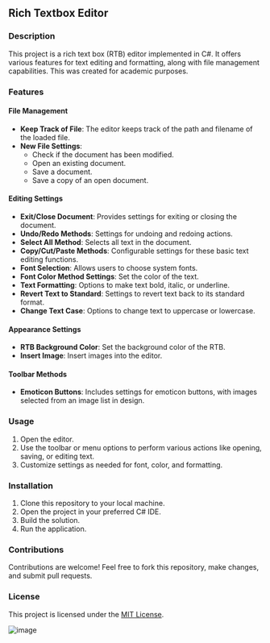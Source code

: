 ## Rich Textbox Editor

### Description
This project is a rich text box (RTB) editor implemented in C#. It offers various features for text editing and formatting, along with file management capabilities. This was created for academic purposes.

### Features

#### File Management
- **Keep Track of File**: The editor keeps track of the path and filename of the loaded file.
- **New File Settings**: 
  - Check if the document has been modified.
  - Open an existing document.
  - Save a document.
  - Save a copy of an open document.

#### Editing Settings
- **Exit/Close Document**: Provides settings for exiting or closing the document.
- **Undo/Redo Methods**: Settings for undoing and redoing actions.
- **Select All Method**: Selects all text in the document.
- **Copy/Cut/Paste Methods**: Configurable settings for these basic text editing functions.
- **Font Selection**: Allows users to choose system fonts.
- **Font Color Method Settings**: Set the color of the text.
- **Text Formatting**: Options to make text bold, italic, or underline.
- **Revert Text to Standard**: Settings to revert text back to its standard format.
- **Change Text Case**: Options to change text to uppercase or lowercase.

#### Appearance Settings
- **RTB Background Color**: Set the background color of the RTB.
- **Insert Image**: Insert images into the editor.

#### Toolbar Methods
- **Emoticon Buttons**: Includes settings for emoticon buttons, with images selected from an image list in design.

### Usage
1. Open the editor.
2. Use the toolbar or menu options to perform various actions like opening, saving, or editing text.
3. Customize settings as needed for font, color, and formatting.

### Installation
1. Clone this repository to your local machine.
2. Open the project in your preferred C# IDE.
3. Build the solution.
4. Run the application.

### Contributions
Contributions are welcome! Feel free to fork this repository, make changes, and submit pull requests.

### License
This project is licensed under the [MIT License](LICENSE).

![image](https://github.com/LucyZachos/Rich-Textbox-Editor/assets/90052665/ba329844-ba3a-469b-8f73-50fc1ec15b6f)





